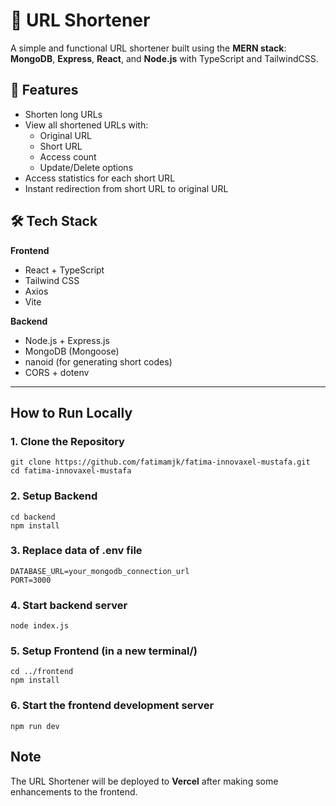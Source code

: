 # 🔗 URL Shortener

A simple and functional URL shortener built using the **MERN stack**:  
**MongoDB**, **Express**, **React**, and **Node.js** with TypeScript and TailwindCSS.

## 📌 Features

- Shorten long URLs
- View all shortened URLs with:
  - Original URL
  - Short URL
  - Access count
  - Update/Delete options
- Access statistics for each short URL
- Instant redirection from short URL to original URL

## 🛠️ Tech Stack

**Frontend**
- React + TypeScript
- Tailwind CSS
- Axios
- Vite

**Backend**
- Node.js + Express.js
- MongoDB (Mongoose)
- nanoid (for generating short codes)
- CORS + dotenv

---

## How to Run Locally

### 1. Clone the Repository
    git clone https://github.com/fatimamjk/fatima-innovaxel-mustafa.git
    cd fatima-innovaxel-mustafa

### 2. Setup Backend
    cd backend
    npm install
    
### 3. Replace data of .env file
    DATABASE_URL=your_mongodb_connection_url
    PORT=3000

### 4. Start backend server
    node index.js

### 5. Setup Frontend (in a new terminal/)
    cd ../frontend
    npm install

### 6. Start the frontend development server
    npm run dev


 Note
-------------------------------

The URL Shortener will be deployed to **Vercel** after making some enhancements to the frontend.


    





    


 

